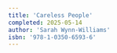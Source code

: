 ```yaml
---
title: 'Careless People'
completed: 2025-05-14
author: 'Sarah Wynn-Williams'
isbn: '978-1-0350-6593-6'
---
```

